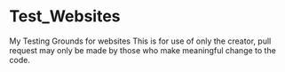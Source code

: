 # Test_Websites
My Testing Grounds for websites
This is for use of only the creator, pull request may only be made by those who make meaningful change to the code.
